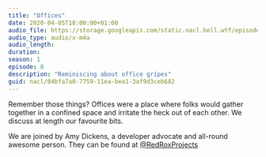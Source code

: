```yaml
---
title: "Offices"
date: 2020-04-05T18:00:00+01:00
audio_file: https://storage.googleapis.com/static.nacl.bell.wtf/episodes/8-offices.m4a
audio_type: audio/x-m4a
audio_length: 
duration: 
season: 1
episode: 8
description: "Reminiscing about office gripes"
guid: nacl/04bfa7a0-7759-11ea-bea1-3af9d3ceb682
---
```


Remember those things? Offices were a place where folks would gather together in
a confined space and irritate the heck out of each other. We discuss at length
our favourite bits.

We are joined by Amy Dickens, a developer advocate and all-round awesome person.
They can be found at [@RedRoxProjects](https://twitter.com/RedRoxProjects)
